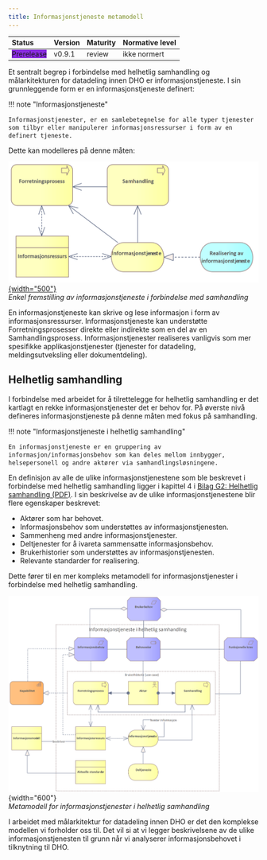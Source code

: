 ```yaml
---
title: Informasjonstjeneste metamodell
---
```


| Status | Version | Maturity | Normative level |
|:-------------|:------------------|:------|:-------|
| <span style="background-color:BlueViolet">Prerelease</span> | v0.9.1 | review | ikke normert |

Et sentralt begrep i forbindelse med helhetlig samhandling og målarkitekturen for datadeling innen DHO er informasjonstjeneste. I sin grunnleggende form er en informasjonstjeneste definert:

!!! note "Informasjonstjeneste"
    
    Informasjonstjenester, er en samlebetegnelse for alle typer tjenester som tilbyr eller manipulerer informasjonsressurser i form av en definert tjeneste.

Dette kan modelleres på denne måten:  

[![Modell som viser informasjonstjeneste som brukt i samhandling. Archimate modell.](../img/Informasjonstjeneste-enkel.png){width="500"}](../img/Informasjonstjeneste-enkel.png)  
*Enkel fremstilling av informasjonstjeneste i forbindelse med samhandling*

En informasjonstjeneste kan skrive og lese informasjon i form av informasjonsressurser. Informasjonstjeneste kan understøtte Forretningsprosesser direkte eller indirekte som en del av en Samhandlingsprosess. Informasjonstjenester realiseres vanligvis som mer spesifikke applikasjonstjenester (tjenester for datadeling, meldingsutveksling eller dokumentdeling).

## Helhetlig samhandling

I forbindelse med arbeidet for å tilrettelegge for helhetlig samhandling er det kartlagt en rekke informasjonstjenester det er behov for. På øverste nivå defineres informasjonstjeneste på denne måten med fokus på samhandling.

!!! note "Informasjonstjeneste i helhetlig samhandling"
    
    En informasjonstjeneste er en gruppering av informasjon/informasjonsbehov som kan deles mellom innbygger, helsepersonell og andre aktører via samhandlingsløsningene.

En definisjon av alle de ulike informasjonstjenestene som ble beskrevet i forbindelse med helhetlig samhandling ligger i kapittel 4 i [Bilag G2: Helhetlig samhandling (PDF)](https://www.ehelse.no/publikasjoner/sentralt-styringsdokument-akson-helhetlig-samhandling-og-felles-kommunal-journallosning/Bilag%20G2%20Helhetlig%20samhandling.pdf). I sin beskrivelse av de ulike informasjonstjenestene blir flere egenskaper beskrevet:  

* Aktører som har behovet.
* Informasjonsbehov som understøttes av informasjonstjenesten.
* Sammenheng med andre informasjonstjenester.
* Deltjenester for å ivareta sammensatte informasjonsbehov.
* Brukerhistorier som understøttes av informasjonstjenesten.
* Relevante standarder for realisering.

Dette fører til en mer kompleks metamodell for informasjonstjenester i forbindelse med helhetlig samhandling.

[![Modell som viser en metamodell for informasjonstjenester i helhetlig samhandling. Archimate modell.](../img/informasjonstjeneste-metamodell.png)](../img/informasjonstjeneste-metamodell.png){width="600"}  
*Metamodell for informasjonstjenester i helhetlig samhandling*  

I arbeidet med målarkitektur for datadeling innen DHO er det den komplekse modellen vi forholder oss til. Det vil si at vi legger beskrivelsene av de ulike informasjonstjenesten til grunn når vi analyserer informasjonsbehovet i tilknytning til DHO.
